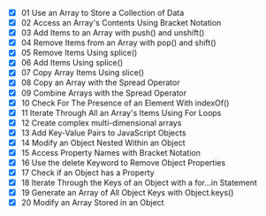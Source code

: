 - [x] 01 Use an Array to Store a Collection of Data
- [x] 02 Access an Array's Contents Using Bracket Notation
- [x] 03 Add Items to an Array with push() and unshift()
- [x] 04 Remove Items from an Array with pop() and shift()
- [x] 05 Remove Items Using splice()
- [x] 06 Add Items Using splice()
- [x] 07 Copy Array Items Using slice()
- [x] 08 Copy an Array with the Spread Operator
- [x] 09 Combine Arrays with the Spread Operator
- [x] 10 Check For The Presence of an Element With indexOf()
- [x] 11 Iterate Through All an Array's Items Using For Loops
- [x] 12 Create complex multi-dimensional arrays
- [x] 13 Add Key-Value Pairs to JavaScript Objects
- [x] 14 Modify an Object Nested Within an Object
- [x] 15 Access Property Names with Bracket Notation
- [x] 16 Use the delete Keyword to Remove Object Properties
- [x] 17 Check if an Object has a Property
- [x] 18 Iterate Through the Keys of an Object with a for...in Statement
- [x] 19 Generate an Array of All Object Keys with Object.keys()
- [x] 20 Modify an Array Stored in an Object
